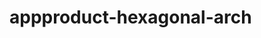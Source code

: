  # appproduct-hexagonal-arch                 
            
         
                     
      
          
             
         
              
 
   
  
